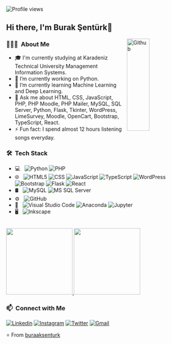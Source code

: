 ![Profile views](https://komarev.com/ghpvc/?username=buraaksenturk&color=blue)
## Hi there, I'm Burak Şentürk👋
<img width="35%" height="250px" align="right" alt="Github" src="https://media4.giphy.com/media/iIqmM5tTjmpOB9mpbn/giphy.gif" />

### 👨🏻‍💻 &nbsp;About Me

- 🎓 I'm currently studying at Karadeniz Technical University Management Information Systems.
- 🔭 I’m currently working on Python.
- 🌱 I’m currently learning Machine Learning and Deep Learning.
- 💬 Ask me about HTML, CSS, JavaScript, PHP, PHP Moodle, PHP Mailer, MySQL, SQL Server, Python, Flask, Tkinter, WordPress, LimeSurvey, Moodle, OpenCart, Bootstrap, TypeScript, React.
- ⚡ Fun fact: I spend almost 12 hours listening songs everyday.

### 🛠 &nbsp;Tech Stack

- 💻 &nbsp;
  ![Python](https://img.shields.io/badge/-Python-333333?style=flat&logo=python)
  ![PHP](https://img.shields.io/badge/-PHP-333333?style=flat&logo=php)
- 🌐 &nbsp;
  ![HTML5](https://img.shields.io/badge/-HTML5-333333?style=flat&logo=HTML5)
  ![CSS](https://img.shields.io/badge/-CSS-333333?style=flat&logo=CSS3&logoColor=1572B6)
  ![JavaScript](https://img.shields.io/badge/-JavaScript-333333?style=flat&logo=javascript)
  ![TypeScript](https://img.shields.io/badge/-TypeScript-333333?style=flat&logo=typescript)
  ![WordPress](https://img.shields.io/badge/-WordPress-333333?style=flat&logo=wordpress)
  ![Bootstrap](https://img.shields.io/badge/-Bootstrap-333333?style=flat&logo=bootstrap&logoColor=563D7C)
  ![Flask](https://img.shields.io/badge/-Flask-333333?style=flat&logo=flask)
  ![React](https://img.shields.io/badge/-React-333333?style=flat&logo=react)
- 🛢 &nbsp;
  ![MySQL](https://img.shields.io/badge/-MySQL-333333?style=flat&logo=mysql)
  ![MS SQL Server](https://img.shields.io/badge/-MS%20SQL%20Server-333333?style=flat&logo=mssqlserver)
- ⚙️ &nbsp;
  ![GitHub](https://img.shields.io/badge/-GitHub-333333?style=flat&logo=github)
- 🔧 &nbsp;
  ![Visual Studio Code](https://img.shields.io/badge/-Visual%20Studio%20Code-333333?style=flat&logo=visual-studio-code&logoColor=007ACC)
  ![Anaconda](https://img.shields.io/badge/-Anaconda-333333?style=flat&logo=anaconda)
  ![Jupyter](https://img.shields.io/badge/-Jupyter-333333?style=flat&logo=jupyter)
- 🖥 &nbsp;
  ![Inkscape](https://img.shields.io/badge/-Inkscape-333333?style=flat&logo=inkscape)
 
 <br/>

<a href="https://github.com/buraaksenturk">
  <img height="180em" src="https://github-readme-stats.vercel.app/api?username=buraaksenturk&&show_icons=true&title_color=ffffff&icon_color=bb2acf&text_color=daf7dc&bg_color=151515" />
  <img height="180em" src="https://github-readme-stats.vercel.app/api/top-langs/?username=buraaksenturk&theme=buefy&layout=compact&bg_color=151515&text_color=daf7dc" />
</a>

<br/>

### 📫 &nbsp;Connect with Me
  [![Linkedin](https://img.shields.io/badge/-LinkedIn-blue?style=flat&logo=Linkedin&logoColor=white)](https://www.linkedin.com/in/buraaksenturk/)
  [![Instagram](https://img.shields.io/badge/-Instagram-black?style=flat&logo=instagram&logoColor=white)](https://www.instagram.com/burak.senturkkk)
  [![Twitter](https://img.shields.io/badge/-Twitter-blue?style=flat&logo=Twitter&logoColor=white)](https://twitter.com/burak_senturkk)
  [![Gmail](https://img.shields.io/badge/-Gmail-c14438?style=flat&logo=Gmail&logoColor=white)](mailto:buraak.senturk@gmail.com)

⭐️ From [buraaksenturk](https://github.com/buraaksenturk)
